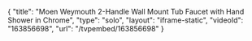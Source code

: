 {
    "title": "Moen Weymouth 2-Handle Wall Mount Tub Faucet with Hand Shower in Chrome",
    "type": "solo",
    "layout": "iframe-static",
    "videoId": "163856698",
    "url": "\/tvpembed\/163856698"
}